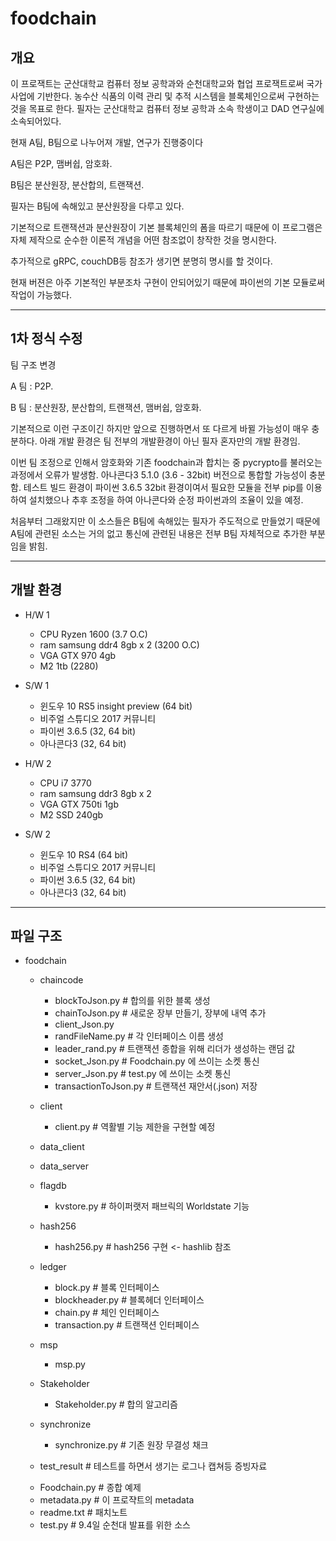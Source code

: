 # foodchain
## 개요
이 프로잭트는 군산대학교 컴퓨터 정보 공학과와 순천대학교와 협업 프로잭트로써 국가 사업에 기반한다.
농수산 식품의 이력 관리 및 추적 시스템을 블록체인으로써 구현하는 것을 목표로 한다.
필자는 군산대학교 컴퓨터 정보 공학과 소속 학생이고 DAD 연구실에 소속되어있다.

현재 A팀, B팀으로 나누어져 개발, 연구가 진행중이다

A팀은 P2P, 맴버쉽, 암호화.

B팀은 분산원장, 분산합의, 트랜잭션.

필자는 B팀에 속해있고 분산원장을 다루고 있다.

기본적으로 트랜잭션과 분산원장이 기본 블록체인의 폼을 따르기 때문에
이 프로그램은 자체 제작으로 순수한 이론적 개념을 어떤 참조없이 창작한 것을 명시한다.

추가적으로 gRPC, couchDB등 참조가 생기면 분명히 명시를 할 것이다.

현재 버젼은 아주 기본적인 부분조차 구현이 안되어있기 때문에 파이썬의 기본 모듈로써 작업이 가능했다.

***

## 1차 정식 수정
팀 구조 변경

A 팀 : P2P.

B 팀 : 분산원장, 분산합의, 트랜잭션, 맴버쉽, 암호화.

기본적으로 이런 구조이긴 하지만 앞으로 진행하면서 또 다르게 바뀔 가능성이 매우 충분하다.
아래 개발 환경은 팀 전부의 개발환경이 아닌 필자 혼자만의 개발 환경임.

이번 팀 조정으로 인해서 암호화와 기존 foodchain과 합치는 중 pycrypto를 불러오는 과정에서 오류가 발생함.
아나콘다3 5.1.0 (3.6 - 32bit) 버전으로 통합할 가능성이 충분함.
테스트 빌드 환경이 파이썬 3.6.5 32bit 환경이여서 필요한 모듈을 전부 pip를 이용하여 설치했으나 추후 조정을 하여 아나콘다와 순정 파이썬과의 조율이 있을 예정.

처음부터 그래왔지만 이 소스들은 B팀에 속해있는 필자가 주도적으로 만들었기 때문에 A팀에 관련된 소스는 거의 없고 통신에 관련된 내용은 전부 B팀 자체적으로 추가한 부분임을 밝힘.


***
## 개발 환경
* H/W 1
	- CPU
		Ryzen 1600 (3.7 O.C)
	- ram
		samsung ddr4 8gb x 2 (3200 O.C)
	- VGA
		GTX 970 4gb
	- M2
		1tb (2280)

* S/W 1
	- 윈도우 10 RS5 insight preview (64 bit)
	- 비주얼 스튜디오 2017 커뮤니티
	- 파이썬 3.6.5 (32, 64 bit)
	- 아나콘다3 (32, 64 bit)


	
* H/W 2
	- CPU
		i7 3770
	- ram
		samsung ddr3 8gb x 2
	- VGA
		GTX 750ti 1gb
	- M2
		SSD 240gb

* S/W 2
	- 윈도우 10 RS4 (64 bit)
	- 비주얼 스튜디오 2017 커뮤니티
	- 파이썬 3.6.5 (32, 64 bit)
	- 아나콘다3 (32, 64 bit)


***
## 파일 구조
* foodchain
  * chaincode
    - blockToJson.py            # 합의를 위한 블록 생성
    - chainToJson.py            # 새로운 장부 만들기, 장부에 내역 추가
    - client_Json.py
    - randFileName.py           # 각 인터페이스 이름 생성
    - leader_rand.py            # 트랜잭션 종합을 위해 리더가 생성하는 랜덤 값
    - socket_Json.py			# Foodchain.py 에 쓰이는 소켓 통신
    - server_Json.py			# test.py 에 쓰이는 소켓 통신
    - transactionToJson.py      # 트랜잭션 재안서(.json) 저장

  * client
    - client.py					# 역활별 기능 제한을 구현할 예정
	
  * data_client

  * data_server
    
  * flagdb
    - kvstore.py                # 하이퍼랫저 패브릭의 Worldstate 기능

  * hash256
    - hash256.py                # hash256 구현 <- hashlib 참조

  * ledger
    - block.py                  # 블록 인터페이스
    - blockheader.py            # 블록헤더 인터페이스
    - chain.py                  # 체인 인터페이스
    - transaction.py            # 트랜잭션 인터페이스

  * msp
    - msp.py

  * Stakeholder
    - Stakeholder.py            # 합의 알고리즘

  * synchronize
    - synchronize.py            # 기존 원장 무결성 채크

  * test_result					# 테스트를 하면서 생기는 로그나 캡쳐등 증빙자료

  - Foodchain.py                # 종합 예제
  - metadata.py                 # 이 프로쟉트의 metadata
  - readme.txt                  # 패치노트
  - test.py						# 9.4일 순천대 발표를 위한 소스
  
